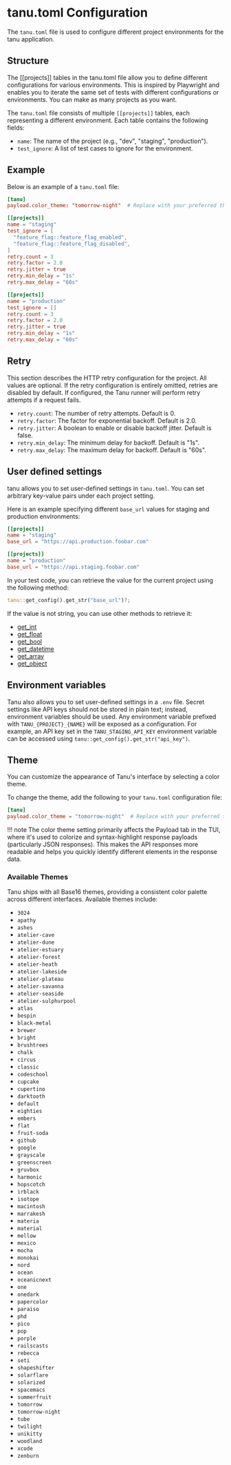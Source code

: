 # tanu.toml Configuration

The `tanu.toml` file is used to configure different project environments for the tanu application.

## Structure

The [[projects]] tables in the tanu.toml file allow you to define different configurations for various environments. This is inspired by Playwright and enables you to iterate the same set of tests with different configurations or environments. You can make as many projects as you want.

The `tanu.toml` file consists of multiple `[[projects]]` tables, each representing a different environment. Each table contains the following fields:

- `name`: The name of the project (e.g., "dev", "staging", "production").
- `test_ignore`: A list of test cases to ignore for the environment.

## Example

Below is an example of a `tanu.toml` file:

```toml
[tanu]
payload.color_theme: "tomorrow-night"  # Replace with your preferred theme name

[[projects]]
name = "staging"
test_ignore = [
  "feature_flag::feature_flag_enabled",
  "feature_flag::feature_flag_disabled",
]
retry.count = 3
retry.factor = 2.0
retry.jitter = true
retry.min_delay = "1s"
retry.max_delay = "60s"

[[projects]]
name = "production"
test_ignore = []
retry.count = 3
retry.factor = 2.0
retry.jitter = true
retry.min_delay = "1s"
retry.max_delay = "60s"
```

## Retry

This section describes the HTTP retry configuration for the project. All values are optional. If the retry configuration is entirely omitted, retries are disabled by default. If configured, the Tanu runner will perform retry attempts if a request fails.
- `retry.count`: The number of retry attempts. Default is 0.
- `retry.factor`: The factor for exponential backoff. Default is 2.0.
- `retry.jitter`: A boolean to enable or disable backoff jitter. Default is false.
- `retry.min_delay`: The minimum delay for backoff. Default is "1s".
- `retry.max_delay`: The maximum delay for backoff. Default is "60s".

## User defined settings

tanu allows you to set user-defined settings in `tanu.toml`. You can set arbitrary key-value pairs under each project setting.

Here is an example specifying different `base_url` values for staging and production environments:

```toml
[[projects]]
name = "staging"
base_url = "https://api.production.foobar.com"

[[projects]]
name = "production"
base_url = "https://api.staging.foobar.com"
```

In your test code, you can retrieve the value for the current project using the following method:
```rust
tanu::get_config().get_str("base_url")?;
```

If the value is not string, you can use other methods to retrieve it:

- [get_int](https://docs.rs/tanu/latest/tanu/struct.ProjectConfig.html#method.get_int)
- [get_float](https://docs.rs/tanu/latest/tanu/struct.ProjectConfig.html#method.get_float)
- [get_bool](https://docs.rs/tanu/latest/tanu/struct.ProjectConfig.html#method.get_bool)
- [get_datetime](https://docs.rs/tanu/latest/tanu/struct.ProjectConfig.html#method.get_datetime)
- [get_array](https://docs.rs/tanu/latest/tanu/struct.ProjectConfig.html#method.get_array)
- [get_object](https://docs.rs/tanu/latest/tanu/struct.ProjectConfig.html#method.get_object)

## Environment variables

Tanu also allows you to set user-defined settings in a `.env` file. Secret settings like API keys should not be stored in plain text; instead, environment variables should be used. Any environment variable prefixed with `TANU_{PROJECT}_{NAME}` will be exposed as a configuration. For example, an API key set in the `TANU_STAGING_API_KEY` environment variable can be accessed using `tanu::get_config().get_str("api_key")`.

## Theme

You can customize the appearance of Tanu's interface by selecting a color theme.

To change the theme, add the following to your `tanu.toml` configuration file:

```toml
[tanu]
payload.color_theme = "tomorrow-night"  # Replace with your preferred theme name
```

!!! note
    The color theme setting primarily affects the Payload tab in the TUI, where it's used to colorize and syntax-highlight response payloads (particularly JSON responses). This makes the API responses more readable and helps you quickly identify different elements in the response data.

### Available Themes

Tanu ships with all Base16 themes, providing a consistent color palette across different interfaces.
Available themes include:

- `3024`
- `apathy`
- `ashes`
- `atelier-cave`
- `atelier-dune`
- `atelier-estuary`
- `atelier-forest`
- `atelier-heath`
- `atelier-lakeside`
- `atelier-plateau`
- `atelier-savanna`
- `atelier-seaside`
- `atelier-sulphurpool`
- `atlas`
- `bespin`
- `black-metal`
- `brewer`
- `bright`
- `brushtrees`
- `chalk`
- `circus`
- `classic`
- `codeschool`
- `cupcake`
- `cupertino`
- `darktooth`
- `default`
- `eighties`
- `embers`
- `flat`
- `fruit-soda`
- `github`
- `google`
- `grayscale`
- `greenscreen`
- `gruvbox`
- `harmonic`
- `hopscotch`
- `irblack`
- `isotope`
- `macintosh`
- `marrakesh`
- `materia`
- `material`
- `mellow`
- `mexico`
- `mocha`
- `monokai`
- `nord`
- `ocean`
- `oceanicnext`
- `one`
- `onedark`
- `papercolor`
- `paraiso`
- `phd`
- `pico`
- `pop`
- `porple`
- `railscasts`
- `rebecca`
- `seti`
- `shapeshifter`
- `solarflare`
- `solarized`
- `spacemacs`
- `summerfruit`
- `tomorrow`
- `tomorrow-night`
- `tube`
- `twilight`
- `unikitty`
- `woodland`
- `xcode`
- `zenburn`
